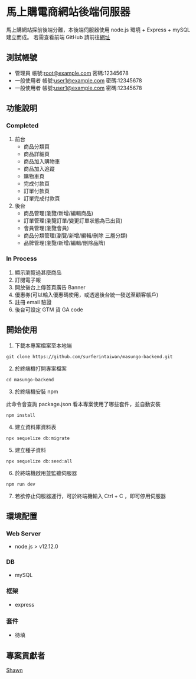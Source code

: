 # 馬上購電商網站後端伺服器

馬上購網站採前後端分離，本後端伺服器使用 node.js 環境 + Express + mySQL 建立而成。
若需查看前端 GitHub 請前往[網址](https://github.com/surferintaiwan/masungo-frontend)

## 測試帳號

-   管理員 帳號:root@example.com 密碼:12345678
-   一般使用者 帳號:user1@example.com 密碼:12345678
-   一般使用者 帳號:user1@example.com 密碼:12345678

## 功能說明

### Completed

1. 前台
    - 商品分類頁
    - 商品詳細頁
    - 商品加入購物車
    - 商品加入追蹤
    - 購物車頁
    - 完成付款頁
    - 訂單付款頁
    - 訂單完成付款頁
2. 後台
    - 商品管理(瀏覽/新增/編輯商品)
    - 訂單管理(瀏覽訂單/變更訂單狀態為已出貨)
    - 會員管理(瀏覽會員)
    - 商品分類管理(瀏覽/新增/編輯/刪除 三層分類)
    - 品牌管理(瀏覽/新增/編輯/刪除品牌)

### In Process

1. 顯示瀏覽過甚麼商品
2. 訂閱電子報
3. 開放後台上傳首頁廣告 Banner
4. 優惠券(可以輸入優惠碼使用，或透過後台統一發送至顧客帳戶)
5. 註冊 email 驗證
6. 後台可設定 GTM 貨 GA code

## 開始使用

1. 下載本專案檔案至本地端

```
git clone https://github.com/surferintaiwan/masungo-backend.git
```

2. 於終端機打開專案檔案

```
cd masungo-backend
```

3. 於終端機安裝 npm

此命令會查詢 package.json 看本專案使用了哪些套件，並自動安裝

```
npm install
```

4. 建立資料庫資料表

```
npx sequelize db:migrate
```

5. 建立種子資料

```
npx sequelize db:seed:all
```

6. 於終端機啟用並監聽伺服器

```
npm run dev
```

7. 若欲停止伺服器運行，可於終端機輸入 Ctrl + C ，即可停用伺服器

## 環境配置

### Web Server

-   node.js > v12.12.0

### DB

-   mySQL

### 框架

-   express

### 套件

-   待填

## 專案貢獻者

[Shawn](https://github.com/surferintaiwan)
